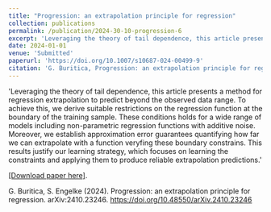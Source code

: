 ```yaml
---
title: "Progression: an extrapolation principle for regression"
collection: publications
permalink: /publication/2024-30-10-progression-6
excerpt: 'Leveraging the theory of tail dependence, this article presents a method for regression extrapolation to predict beyond the observed data range. To achieve this, we derive suitable restrictions on the regression function at the boundary of the training sample. These conditions holds for a wide range of models including non-parametric regression functions with additive noise. Moreover, we establish approximation error guarantees quantifying how far we can extrapolate with a function veryfing these boundary constrains. This results justify our learning strategy, which focuses on learning the constraints and applying them to produce reliable extrapolation predictions. '
date: 2024-01-01
venue: 'Submitted'
paperurl: 'https://doi.org/10.1007/s10687-024-00499-9'
citation: 'G. Buritica, Progression: an extrapolation principle for regression. arXiv:2410.23246.'
---
```

'Leveraging the theory of tail dependence, this article presents a method for regression extrapolation to predict beyond the observed data range. To achieve this, we derive suitable restrictions on the regression function at the boundary of the training sample. These conditions holds for a wide range of models including non-parametric regression functions with additive noise. Moreover, we establish approximation error guarantees quantifying how far we can extrapolate with a function veryfing these boundary constrains. This results justify our learning strategy, which focuses on learning the constraints and applying them to produce reliable extrapolation predictions.'

[[Download paper here]](https://doi.org/10.48550/arXiv.2410.23246).


G. Buritica, S. Engelke (2024). Progression: an extrapolation principle for regression. arXiv:2410.23246. https://doi.org/10.48550/arXiv.2410.23246
